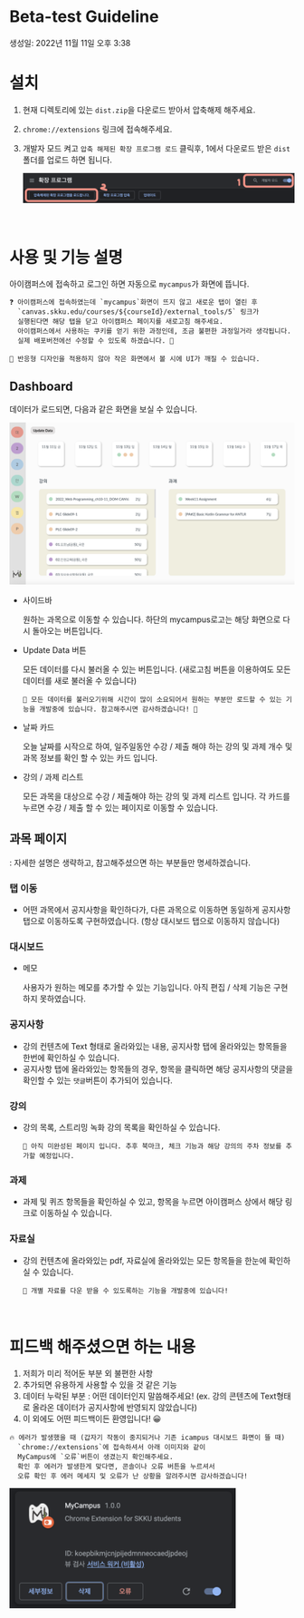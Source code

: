 # Beta-test Guideline

생성일: 2022년 11월 11일 오후 3:38

# 설치
1. 현재 디렉토리에 있는 `dist.zip`을 다운로드 받아서 압축해제 해주세요.
2. `chrome://extensions` 링크에 접속해주세요.
3. 개발자 모드 켜고 `압축 해제된 확장 프로그램 로드` 클릭후, 1에서 다운로드 받은 `dist` 폴더를 업로드 하면 됩니다.
    
    ![install_img](./img/install.png)
    
<br/>

# 사용 및 기능 설명

아이캠퍼스에 접속하고 로그인 하면 자동으로 `mycampus`가 화면에 뜹니다.

```html
❓ 아이캠퍼스에 접속하였는데 `mycampus`화면이 뜨지 않고 새로운 탭이 열린 후 
  `canvas.skku.edu/courses/${courseId}/external_tools/5` 링크가  
  실행된다면 해당 탭을 닫고 아이캠퍼스 페이지를 새로고침 해주세요.
  아이캠퍼스에서 사용하는 쿠키를 얻기 위한 과정인데, 조금 불편한 과정일거라 생각됩니다. 
  실제 배포버전에선 수정할 수 있도록 하겠습니다. 🙂
```

```
📌 반응형 디자인을 적용하지 않아 작은 화면에서 볼 시에 UI가 깨질 수 있습니다.
```

## Dashboard

데이터가 로드되면, 다음과 같은 화면을 보실 수 있습니다.

![dashboard](./img/dashboard.png)

- 사이드바
    
    원하는 과목으로 이동할 수 있습니다. 하단의 mycampus로고는 해당 화면으로 다시 돌아오는 버튼입니다.
    
- Update Data 버튼
    
    모든 데이터를 다시 불러올 수 있는 버튼입니다. (새로고침 버튼을 이용하여도 모든 데이터를 새로 불러올 수 있습니다)
    
    ```
    📌 모든 데이터를 불러오기위해 시간이 많이 소요되어서 원하는 부분만 로드할 수 있는 기능을 개발중에 있습니다. 참고해주시면 감사하겠습니다! 🙂
    ```
    
- 날짜 카드
    
    오늘 날짜를 시작으로 하여, 일주일동안 수강 / 제출 해야 하는 강의 및 과제 개수 및 과목 정보를 확인 할 수 있는 카드 입니다.
    
- 강의 / 과제 리스트
    
    모든 과목을 대상으로 수강 / 제출해야 하는 강의 및 과제 리스트 입니다. 각 카드를 누르면 수강 / 제출 할 수 있는 페이지로 이동할 수 있습니다.
    

## 과목 페이지

: 자세한 설명은 생략하고, 참고해주셨으면 하는 부분들만 명세하겠습니다.

### 탭 이동

- 어떤 과목에서 공지사항을 확인하다가, 다른 과목으로 이동하면 동일하게 공지사항 탭으로 이동하도록 구현하였습니다. (항상 대시보드 탭으로 이동하지 않습니다)

### 대시보드

- 메모
    
    사용자가 원하는 메모를 추가할 수 있는 기능입니다. 아직 편집 / 삭제 기능은 구현 하지 못하였습니다.
    

### 공지사항

- 강의 컨텐츠에 Text 형태로 올라와있는 내용, 공지사항 탭에 올라와있는 항목들을 한번에 확인하실 수 있습니다.
- 공지사항 탭에 올라와있는 항목들의 경우, 항목을 클릭하면 해당 공지사항의 댓글을 확인할 수 있는 `댓글`버튼이 추가되어 있습니다.

### 강의

- 강의 목록, 스트리밍 녹화 강의 목록을 확인하실 수 있습니다.
    
    ```
    📌 아직 미완성된 페이지 입니다. 추후 북마크, 체크 기능과 해당 강의의 주차 정보를 추가할 예정입니다.
    ```
    

### 과제

- 과제 및 퀴즈 항목들을 확인하실 수 있고, 항목을 누르면 아이캠퍼스 상에서 해당 링크로 이동하실 수 있습니다.

### 자료실

- 강의 컨텐츠에 올라와있는 pdf, 자료실에 올라와있는 모든 항목들을 한눈에 확인하실 수 있습니다.
    ```
    📌 개별 자료를 다운 받을 수 있도록하는 기능을 개발중에 있습니다!
    ```
    
<br/>

# 피드백 해주셨으면 하는 내용

1. 저희가 미리 적어둔 부분 외 불편한 사항
2. 추가되면 유용하게 사용할 수 있을 것 같은 기능
3. 데이터 누락된 부분 : 어떤 데이터인지 말씀해주세요! (ex. 강의 콘텐츠에 Text형태로 올라온 데이터가 공지사항에 반영되지 않았습니다)
4. 이 외에도 어떤 피드백이든 환영입니다! 😀

```
🔥 에러가 발생했을 때 (갑자기 작동이 중지되거나 기존 icampus 대시보드 화면이 뜰 때) 
  `chrome://extensions`에 접속하셔서 아래 이미지와 같이 
  MyCampus에 `오류`버튼이 생겼는지 확인해주세요. 
  확인 후 에러가 발생한게 맞다면, 콘솔이나 오류 버튼을 누르셔서 
  오류 확인 후 에러 메세지 및 오류가 난 상황을 알려주시면 감사하겠습니다!
```

<img src="./img/error.png" alt="error" style="width:400px;"/>

</aside>
